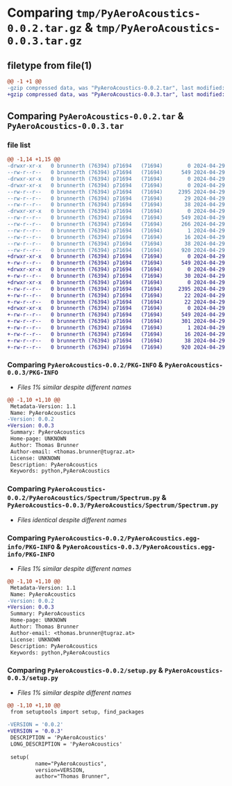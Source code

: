 # Comparing `tmp/PyAeroAcoustics-0.0.2.tar.gz` & `tmp/PyAeroAcoustics-0.0.3.tar.gz`

## filetype from file(1)

```diff
@@ -1 +1 @@
-gzip compressed data, was "PyAeroAcoustics-0.0.2.tar", last modified: Mon Apr 29 15:33:16 2024, max compression
+gzip compressed data, was "PyAeroAcoustics-0.0.3.tar", last modified: Mon Apr 29 15:45:14 2024, max compression
```

## Comparing `PyAeroAcoustics-0.0.2.tar` & `PyAeroAcoustics-0.0.3.tar`

### file list

```diff
@@ -1,14 +1,15 @@
-drwxr-xr-x   0 brunnerth (76394) p71694   (71694)        0 2024-04-29 15:33:16.250267 PyAeroAcoustics-0.0.2/
--rw-r--r--   0 brunnerth (76394) p71694   (71694)      549 2024-04-29 15:33:16.249552 PyAeroAcoustics-0.0.2/PKG-INFO
-drwxr-xr-x   0 brunnerth (76394) p71694   (71694)        0 2024-04-29 15:33:16.244797 PyAeroAcoustics-0.0.2/PyAeroAcoustics/
-drwxr-xr-x   0 brunnerth (76394) p71694   (71694)        0 2024-04-29 15:33:16.248700 PyAeroAcoustics-0.0.2/PyAeroAcoustics/Spectrum/
--rw-r--r--   0 brunnerth (76394) p71694   (71694)     2395 2024-04-29 15:31:09.000000 PyAeroAcoustics-0.0.2/PyAeroAcoustics/Spectrum/Spectrum.py
--rw-r--r--   0 brunnerth (76394) p71694   (71694)       29 2024-04-29 15:14:45.000000 PyAeroAcoustics-0.0.2/PyAeroAcoustics/Spectrum/__init__.py
--rw-r--r--   0 brunnerth (76394) p71694   (71694)       38 2024-04-29 15:30:55.000000 PyAeroAcoustics-0.0.2/PyAeroAcoustics/__init__.py
-drwxr-xr-x   0 brunnerth (76394) p71694   (71694)        0 2024-04-29 15:33:16.247628 PyAeroAcoustics-0.0.2/PyAeroAcoustics.egg-info/
--rw-r--r--   0 brunnerth (76394) p71694   (71694)      549 2024-04-29 15:33:16.245602 PyAeroAcoustics-0.0.2/PyAeroAcoustics.egg-info/PKG-INFO
--rw-r--r--   0 brunnerth (76394) p71694   (71694)      266 2024-04-29 15:33:16.246344 PyAeroAcoustics-0.0.2/PyAeroAcoustics.egg-info/SOURCES.txt
--rw-r--r--   0 brunnerth (76394) p71694   (71694)        1 2024-04-29 15:33:16.247111 PyAeroAcoustics-0.0.2/PyAeroAcoustics.egg-info/dependency_links.txt
--rw-r--r--   0 brunnerth (76394) p71694   (71694)       16 2024-04-29 15:33:16.247703 PyAeroAcoustics-0.0.2/PyAeroAcoustics.egg-info/top_level.txt
--rw-r--r--   0 brunnerth (76394) p71694   (71694)       38 2024-04-29 15:33:16.250350 PyAeroAcoustics-0.0.2/setup.cfg
--rw-r--r--   0 brunnerth (76394) p71694   (71694)      920 2024-04-29 15:33:11.000000 PyAeroAcoustics-0.0.2/setup.py
+drwxr-xr-x   0 brunnerth (76394) p71694   (71694)        0 2024-04-29 15:45:14.475635 PyAeroAcoustics-0.0.3/
+-rw-r--r--   0 brunnerth (76394) p71694   (71694)      549 2024-04-29 15:45:14.474944 PyAeroAcoustics-0.0.3/PKG-INFO
+drwxr-xr-x   0 brunnerth (76394) p71694   (71694)        0 2024-04-29 15:45:14.470311 PyAeroAcoustics-0.0.3/PyAeroAcoustics/
+-rw-r--r--   0 brunnerth (76394) p71694   (71694)       30 2024-04-29 15:44:32.000000 PyAeroAcoustics-0.0.3/PyAeroAcoustics/PyAeroAcoustics.py
+drwxr-xr-x   0 brunnerth (76394) p71694   (71694)        0 2024-04-29 15:45:14.474305 PyAeroAcoustics-0.0.3/PyAeroAcoustics/Spectrum/
+-rw-r--r--   0 brunnerth (76394) p71694   (71694)     2395 2024-04-29 15:31:09.000000 PyAeroAcoustics-0.0.3/PyAeroAcoustics/Spectrum/Spectrum.py
+-rw-r--r--   0 brunnerth (76394) p71694   (71694)       22 2024-04-29 15:44:17.000000 PyAeroAcoustics-0.0.3/PyAeroAcoustics/Spectrum/__init__.py
+-rw-r--r--   0 brunnerth (76394) p71694   (71694)       22 2024-04-29 15:44:44.000000 PyAeroAcoustics-0.0.3/PyAeroAcoustics/__init__.py
+drwxr-xr-x   0 brunnerth (76394) p71694   (71694)        0 2024-04-29 15:45:14.473257 PyAeroAcoustics-0.0.3/PyAeroAcoustics.egg-info/
+-rw-r--r--   0 brunnerth (76394) p71694   (71694)      549 2024-04-29 15:45:14.471179 PyAeroAcoustics-0.0.3/PyAeroAcoustics.egg-info/PKG-INFO
+-rw-r--r--   0 brunnerth (76394) p71694   (71694)      301 2024-04-29 15:45:14.472225 PyAeroAcoustics-0.0.3/PyAeroAcoustics.egg-info/SOURCES.txt
+-rw-r--r--   0 brunnerth (76394) p71694   (71694)        1 2024-04-29 15:45:14.472980 PyAeroAcoustics-0.0.3/PyAeroAcoustics.egg-info/dependency_links.txt
+-rw-r--r--   0 brunnerth (76394) p71694   (71694)       16 2024-04-29 15:45:14.473342 PyAeroAcoustics-0.0.3/PyAeroAcoustics.egg-info/top_level.txt
+-rw-r--r--   0 brunnerth (76394) p71694   (71694)       38 2024-04-29 15:45:14.475744 PyAeroAcoustics-0.0.3/setup.cfg
+-rw-r--r--   0 brunnerth (76394) p71694   (71694)      920 2024-04-29 15:45:07.000000 PyAeroAcoustics-0.0.3/setup.py
```

### Comparing `PyAeroAcoustics-0.0.2/PKG-INFO` & `PyAeroAcoustics-0.0.3/PKG-INFO`

 * *Files 1% similar despite different names*

```diff
@@ -1,10 +1,10 @@
 Metadata-Version: 1.1
 Name: PyAeroAcoustics
-Version: 0.0.2
+Version: 0.0.3
 Summary: PyAeroAcoustics
 Home-page: UNKNOWN
 Author: Thomas Brunner
 Author-email: <thomas.brunner@tugraz.at>
 License: UNKNOWN
 Description: PyAeroAcoustics
 Keywords: python,PyAeroAcoustics
```

### Comparing `PyAeroAcoustics-0.0.2/PyAeroAcoustics/Spectrum/Spectrum.py` & `PyAeroAcoustics-0.0.3/PyAeroAcoustics/Spectrum/Spectrum.py`

 * *Files identical despite different names*

### Comparing `PyAeroAcoustics-0.0.2/PyAeroAcoustics.egg-info/PKG-INFO` & `PyAeroAcoustics-0.0.3/PyAeroAcoustics.egg-info/PKG-INFO`

 * *Files 1% similar despite different names*

```diff
@@ -1,10 +1,10 @@
 Metadata-Version: 1.1
 Name: PyAeroAcoustics
-Version: 0.0.2
+Version: 0.0.3
 Summary: PyAeroAcoustics
 Home-page: UNKNOWN
 Author: Thomas Brunner
 Author-email: <thomas.brunner@tugraz.at>
 License: UNKNOWN
 Description: PyAeroAcoustics
 Keywords: python,PyAeroAcoustics
```

### Comparing `PyAeroAcoustics-0.0.2/setup.py` & `PyAeroAcoustics-0.0.3/setup.py`

 * *Files 1% similar despite different names*

```diff
@@ -1,10 +1,10 @@
 from setuptools import setup, find_packages
 
-VERSION = '0.0.2' 
+VERSION = '0.0.3' 
 DESCRIPTION = 'PyAeroAcoustics'
 LONG_DESCRIPTION = 'PyAeroAcoustics'
 
 setup(
         name="PyAeroAcoustics", 
         version=VERSION,
         author="Thomas Brunner",
```

